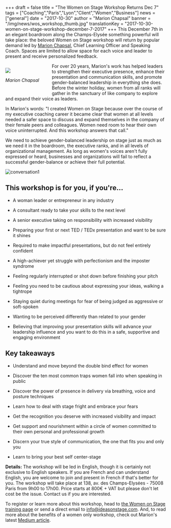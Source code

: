 +++
draft			= false
title			= "The Women on Stage Workshop Returns Dec 7"
tags			= ["Coaching","Paris","Lyon","Client","Women","Business"]
news			= ["general"]
date			= "2017-10-30"
author			= "Marion Chapsal"
banner			= "/img/news/wos_workshop_thumb.jpg"
translationKey	= "2017-10-30-women-on-stage-workshop-december-7-2017"
+++
This December 7th in an elegant boardroom along the Champs-Elysée something powerful will take place: the beloved Women on Stage workshop will return by popular demand led by [Marion Chapsal](https://www.ideasonstage.com/team/marion-chapsal/), Chief Learning Officer and Speaking Coach. Spaces are limited to allow space for each voice and leader to present and receive personalized feedback.

<figure style="float:left; margin: 1em 40px 1em 0px;">
  <img src="/img/news/marion-small-profile.jpg"  />
  <figcaption>
      <p style="text-align: center;"><em>Marion Chapsal</em></p>
  </figcaption>
</figure>


For over 20 years, Marion's work has helped leaders to strengthen their executive presence, enhance their presentation and communication skills, and promote gender-balanced leadership in everything she does. Before the winter holiday, women from all ranks will gather in the sanctuary of like company to explore and expand their voice as leaders.

In Marion's words: "I created Women on Stage because over the course of my executive coaching career it became clear that women at all levels needed a safer space to discuss and expand themselves in the company of their female peers and colleagues. Women need room to hear their own voice uninterrupted. And this workshop answers that call." 

We need to achieve gender-balanced leadership on stage just as much as we need it in the boardroom, the executive ranks, and in all levels of organizational management. As long as women's voices aren't fully expressed or heard, businesses and organizations will fail to reflect a successful gender-balance or achieve their full potential.

![conversation1][pic2]


## This workshop is for you, if you're…

* A woman leader or entrepreneur in any industry 

* A consultant ready to take your skills to the next level

* A senior executive taking on responsibility with increased visibility

* Preparing your first or next TED / TEDx presentation and want to be sure it shines

* Required to make impactful presentations, but do not feel entirely confident

* A high-achiever yet struggle with perfectionism and the imposter syndrome

* Feeling regularly interrupted or shot down before finishing your pitch

* Feeling you need to be cautious about expressing your ideas, walking a tightrope

* Staying quiet during meetings for fear of being judged as aggressive or soft-spoken

* Wanting to be perceived differently than related to your gender

* Believing that improving your presentation skills will advance your leadership influence and you want to do this in a safe, supportive and engaging environment

## Key takeaways

* Understand and move beyond the double bind effect for women

* Discover the ten most common traps women fall into when speaking in public

* Discover the power of presence in delivery via breathing, voice and posture techniques

* Learn how to deal with stage fright and embrace your fears

* Get the recognition you deserve with increased visibility and impact

* Get support and nourishment within a circle of women committed to their own personal and professional growth

* Discern your true style of communication, the one that fits you and only you
* Learn to bring your best self center-stage

**Details:** The workshop will be led in English, though it is certainly not exclusive to English speakers. If you are French and can understand English, you are welcome to join and present in French if that's better for you. The workshop will take place at 138, av. des Champs-Elysées - 75008 Paris from 9h00 to 17h00. Price starts at 800€ + VAT but please don't let cost be the issue. Contact us if you are interested.

To register or learn more about this workshop, head to [the Women on Stage training page](https://www.ideasonstage.com/training-workshops/women-on-stage/) or send a direct email to [info@ideasonstage.com](mailto:info@ideasonstage.com). And, to read more about the benefits of a women only workshop, check out Marion's latest [Medium article](https://medium.com/@IdeasonStage/5-benefits-of-women-only-workshops-af0863e8d423).

[pic1]: /img/news/marion-small-profile.jpg
[pic2]: /img/news/conversation1.jpg
